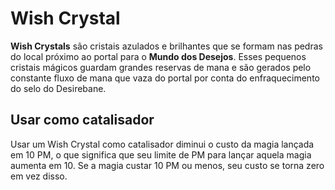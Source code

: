 # Wish Crystal

**Wish Crystals** são cristais azulados e brilhantes que se formam nas pedras do local próximo ao portal para o **Mundo dos Desejos**. Esses pequenos cristais mágicos guardam grandes reservas de mana e são gerados pelo constante fluxo de mana que vaza do portal por conta do enfraquecimento do selo do Desirebane.

## Usar como catalisador

Usar um Wish Crystal como catalisador diminui o custo da magia lançada em 10 PM, o que significa que seu limite de PM para lançar aquela magia aumenta em 10. Se a magia custar 10 PM ou menos, seu custo se torna zero em vez disso.
